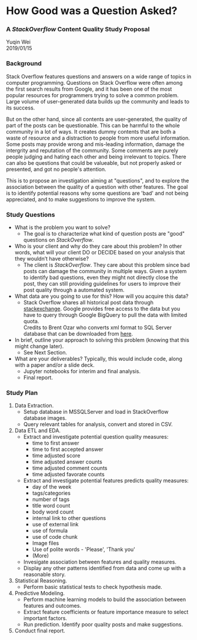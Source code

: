 # How Good was a Question Asked?
### A _StackOverflow_ Content Quality Study Proposal 

Yuqin Wei  
2019/01/15   

### Background
Stack Overflow features questions and answers on a wide range of topics in computer programming. Questions on Stack Overflow were often among the first search results from Google, and it has been one of the most popular resources for programmers trying to solve a common problem. Large volume of user-generated data builds up the community and leads to its success.  

But on the other hand, since all contents are user-generated, the quality of part of the posts can be questionable. This can be harmful to the whole community in a lot of ways. It creates dummy contents that are both a waste of resource and a distraction to people from more useful information. Some posts may provide wrong and mis-leading information, damage the intergrity and reputation of the community. Some comments are purely people judging and hating each other and being irrelevant to topics. There can also be questions that could be valueable, but not properly asked or presented, and got no people's attention.

This is to propose an investigation aiming at "questions", and to explore the association between the quality of a question with other features. The goal is to identify potential reasons why some questions are 'bad' and not being appreciated, and to make suggestions to improve the system. 

### Study Questions
- What is the problem you want to solve?  
	+ The goal is to characterize what kind of question posts are "good" questions on _StackOverflow_.
- Who is your client and why do they care about this problem? In other words, what will your client DO or DECIDE based on your analysis that they wouldn’t have otherwise?  
	+ The client is _StackOverflow_. They care about this problem since bad posts can damage the community in multiple ways.
Given a system to identify bad questions, even they might not directly close the post, they can still providing guidelines for users to improve their post quality through a automated system. 
- What data are you going to use for this? How will you acquire this data?  
	+ Stack Overflow shares all historical post data through [stackexchange](https://data.stackexchange.com/). Google provides free access to the data but you have to query through Google BigQuery to pull the data with limited quota.   
Credits to Brent Ozar who converts xml format to SQL Server database that can be downloaded from [here](https://www.brentozar.com/archive/2015/10/how-to-download-the-stack-overflow-database-via-bittorrent/).
- In brief, outline your approach to solving this problem (knowing that this might change later).  
	- See Next Section.	
- What are your deliverables? Typically, this would include code, along with a paper and/or a slide deck.  
	+ Jupyter notebooks for interim and final analysis.
	+ Final report.

### Study Plan
1. Data Extraction. 
	+ Setup database in MSSQLServer and load in StackOverflow database images.
	+ Query relevant tables for analysis, convert and stored in CSV. 
2. Data ETL and EDA.
	+ Extract and investigate potential question quality measures:
		- time to first answer
		- time to first accepted answer
		- time adjusted score
		- time adjusted answer counts
		- time adjusted comment counts
		- time adjusted favorate counts
	+ Extract and investigate potential features predicts quality measures:
		- day of the week
		- tags/categories
		- number of tags
		- title word count
		- body word count
		- internal link to other questions
		- use of external link
		- use of formula
		- use of code chunk
		- Image files
		- Use of polite words - 'Please', 'Thank you'
		- (More)
	+ Invesigate association between features and quality measures.
	+ Display any other patterns identified from data and come up with a reasonable story.
3. Statistical Reasoning.
	+ Perform basic statistical tests to check hypothesis made. 
4. Predictive Modeling.
	+ Perform machine learning models to build the association between features and outcomes.
	+ Extract feature coefficients or feature importance measure to select important factors.
	+ Run prediction. Identify poor quality posts and make suggestions.
5. Conduct final report.

